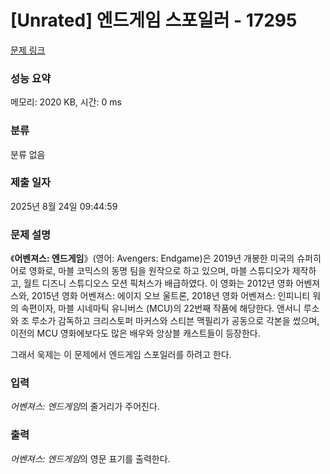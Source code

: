 # [Unrated] 엔드게임 스포일러 - 17295 

[문제 링크](https://www.acmicpc.net/problem/17295) 

### 성능 요약

메모리: 2020 KB, 시간: 0 ms

### 분류

분류 없음

### 제출 일자

2025년 8월 24일 09:44:59

### 문제 설명

<p>《<b>어벤져스: 엔드게임</b>》(영어: Avengers: Endgame)은 2019년 개봉한 미국의 슈퍼히어로 영화로, 마블 코믹스의 동명 팀을 원작으로 하고 있으며, 마블 스튜디오가 제작하고, 월트 디즈니 스튜디오스 모션 픽처스가 배급하였다. 이 영화는 2012년 영화 어벤져스와, 2015년 영화 어벤져스: 에이지 오브 울트론, 2018년 영화 어벤져스: 인피니티 워의 속편이자, 마블 시네마틱 유니버스 (MCU)의 22번째 작품에 해당한다. 앤서니 루소와 조 루소가 감독하고 크리스토퍼 마커스와 스티븐 맥필리가 공동으로 각본을 썼으며, 이전의 MCU 영화에보다도 많은 배우와 앙상블 캐스트들이 등장한다.</p>

<p>그래서 욱제는 이 문제에서 엔드게임 스포일러를 하려고 한다.</p>

### 입력 

 <p><em>어벤져스: 엔드게임</em>의 줄거리가 주어진다.</p>

### 출력 

 <p><em>어벤져스: 엔드게임</em>의 영문 표기를 출력한다.</p>

